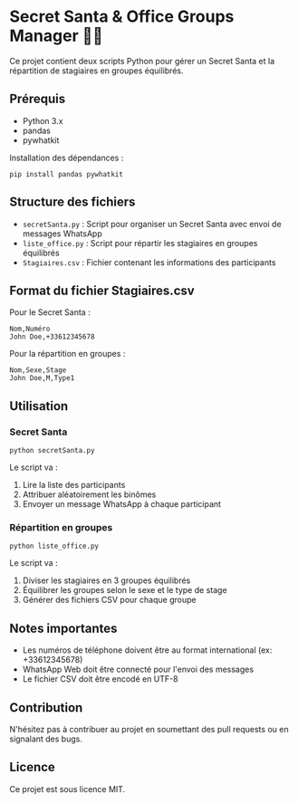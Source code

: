 # Secret Santa & Office Groups Manager 🎅🎁

Ce projet contient deux scripts Python pour gérer un Secret Santa et la répartition de stagiaires en groupes équilibrés.

## Prérequis

- Python 3.x
- pandas
- pywhatkit

Installation des dépendances :

    pip install pandas pywhatkit

## Structure des fichiers

- `secretSanta.py` : Script pour organiser un Secret Santa avec envoi de messages WhatsApp
- `liste_office.py` : Script pour répartir les stagiaires en groupes équilibrés
- `Stagiaires.csv` : Fichier contenant les informations des participants

## Format du fichier Stagiaires.csv

Pour le Secret Santa :

    Nom,Numéro
    John Doe,+33612345678

Pour la répartition en groupes :

    Nom,Sexe,Stage
    John Doe,M,Type1

## Utilisation

### Secret Santa

    python secretSanta.py

Le script va :
1. Lire la liste des participants
2. Attribuer aléatoirement les binômes
3. Envoyer un message WhatsApp à chaque participant

### Répartition en groupes

    python liste_office.py

Le script va :
1. Diviser les stagiaires en 3 groupes équilibrés
2. Équilibrer les groupes selon le sexe et le type de stage
3. Générer des fichiers CSV pour chaque groupe

## Notes importantes

- Les numéros de téléphone doivent être au format international (ex: +33612345678)
- WhatsApp Web doit être connecté pour l'envoi des messages
- Le fichier CSV doit être encodé en UTF-8

## Contribution

N'hésitez pas à contribuer au projet en soumettant des pull requests ou en signalant des bugs.

## Licence

Ce projet est sous licence MIT. 